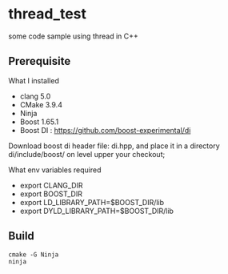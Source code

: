 # thread_test
some code sample using thread in C++

## Prerequisite
What I installed
* clang 5.0
* CMake 3.9.4
* Ninja
* Boost 1.65.1
* Boost DI : https://github.com/boost-experimental/di

Download boost di header file: di.hpp, and place it in a directory di/include/boost/ on level upper your checkout;

What env variables required
* export CLANG_DIR
* export BOOST_DIR
* export LD_LIBRARY_PATH=$BOOST_DIR/lib
* export DYLD_LIBRARY_PATH=$BOOST_DIR/lib

## Build
```
cmake -G Ninja
ninja
```
